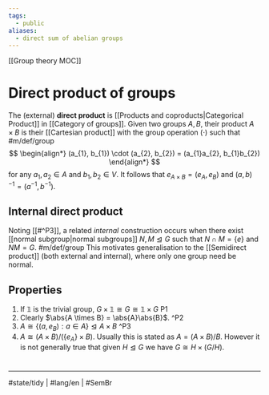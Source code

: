 ```yaml
---
tags:
  - public
aliases:
  - direct sum of abelian groups
---
```

[[Group theory MOC]]
# Direct product of groups

The (external) **direct product** is [[Products and coproducts|Categorical Product]] in [[Category of groups]].
Given two groups $A, B$, their product $A \times B$ is their [[Cartesian product]] with the group operation $(\cdot)$ such that #m/def/group 
$$
\begin{align*}
(a_{1}, b_{1}) \cdot (a_{2}, b_{2}) = (a_{1}a_{2}, b_{1}b_{2})
\end{align*}
$$
for any $a_{1},a_{2} \in A$ and $b_{1},b_{2} \in V$.
It follows that $e_{A \times B} = (e_{A}, e_{B})$
and $(a, b)^{-1} = (a^{-1}, b^{-1})$.

## Internal direct product

Noting [[#^P3]], a related _internal_ construction occurs when there exist [[normal subgroup|normal subgroups]] $N, M \trianglelefteq G$ such that $N \cap M=\{ e \}$ and $NM = G$. #m/def/group
This motivates generalisation to the [[Semidirect product]] (both external and internal),
where only one group need be normal.

## Properties

1. If $\mathbb{1}$ is the trivial group, $G \times \mathbb{1} \cong G \cong \mathbb{1} \times G$ P1
2. Clearly $\abs{A \times B} = \abs{A}\abs{B}$. ^P2
3. $A \cong \{ (a, e_{B}) : a \in A \} \trianglelefteq A \times B$ ^P3
4. $A \cong (A \times B) / (\{ e_{A} \} \times B)$. 
  Usually this is stated as $A = (A \times B) / B$.
  However it is not generally true that given $H \trianglelefteq G$ we have $G \cong H \times (G / H)$.


#
---
#state/tidy | #lang/en | #SemBr

